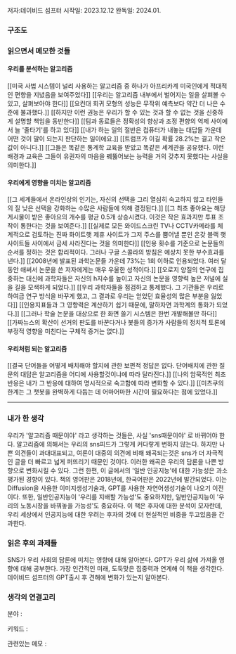 저자:데이비드 섬프터
시작일: 2023.12.12
완독일: 2024.01.

### 구조도


### 읽으면서 메모한 것들

#### 우리를 분석하는 알고리즘
[[미국 사법 시스템이 널리 사용하는 알고리즘 중 하나가 아프리카계 미국인에게 적대적인 편향을 지녔음을 보여주었다]]
[[우리는 알고리즘 내부에서 벌어지는 일을 살펴볼 수 있고, 살펴보아야 한다]]
[[요컨대 회귀 모형의 성능은 무작위 예측보다 약간 더 나은 수준에 불과했다.]]
[[하지만 이런 권능은 우리가 할 수 있는 것과 할 수 없는 것을 신중하게 설명할 책임을 동반한다]]
[[팀과 동료들은 정확성의 향상과 조정 편향의 억제 사이에서 늘 '줄타기'를 하고 있다]]
[[내가 하는 일의 절반은 컴퓨터가 내놓는 대답들 가운데 어떤 것이 말이 되는지 판단하는 일이에요.]]
[[트럼프가 이길 확률 28.2%는 결고 작은 값이 아니다.]]
[[그들은 똑같은 통계학 교육을 받았고 똑같은 세계관을 공유했다. 이런 배경과 교육은 그들이 유권자의 마음을 꿰뚫어보는 능력을 거의 갖추지 못했다는 사실을 의미한다.]]
#### 우리에게 영향을 미치는 알고리즘
[[그 세계들에서 온라인상의 인기는, 자신의 선택을 그리 열심히 숙고하지 않고 타인들의 질 낮은 선택을 강화하는 수많은 사람들에 의해 결정된다.]]
[[그 최초 좋아요는 해당게시물이 받은 좋아요의 개수를 평균 0.5개 상승시켰다. 이것은 작은 효과지만 투표 조작이 통한다는 것을 보여준다.]]
[[실제로 모든 와이드스크린 TV나 CCTV카메라를 체계적으로 검토하는 진짜 화이트햇 제휴 사이트가 그저 주스를 뿜어낼 뿐인 온갖 블랙 햇 사이트들 사이에서 금세 사라진다는 것을 의미한다]]
[[인용 횟수를 기준으로 논문들의 순서를 정하는 것은 합리적이다. 그러나 구글 스콜라의 방침은 예상치 못한 부수효과를 낸다.]]
[[2008년에 발표된 과학논문들 가운데 73%는 1회 이하로 인용되었다. 여러 달 동안 애써서 논문을 쓴 저자에게는 매우 우울한 성적이다.]]
[[오로지 양질의 연구에 집중하는 대신에 과학자들은 자신의 h지수를 높이고 자신의 논문을 영향력 높은 저널에 실을 길을 모색하게 되었다.]]
[[우리 과학자들을 점검하고 통제했다. 그 기관들은 우리로 하여금 연구 방식을 바꾸게 했고, 그 결과로 우리는 얻었던 효율성의 많은 부분을 잃었다]]
[[인용지표들과 그 영향력은 계산하기 쉽기 때문에, 말하자면 과학계의 통화가 되었다.]]
[[그러나 학술 논문을 대상으로 한 화면 쓸기 시스템은 한번 개발해볼만 하다]]
[[가짜뉴스의 확산이 선거의 판도를 바꾼다거나 봇들의 증가가 사람들의 정치적 토론에 부정적 영향을 미친다는 구체적 증거는 없다.]]
#### 우리처럼 되는 알고리즘
[[결국 단어들을 어떻게 배치해야 할지에 관한 보편적 정답은 없다. 단어배치에 관한 질문의 대답은 알고리즘을 어디에 사용할것이냐에 따라 달라진다.]]
[[나의 암묵적인 최초 반응은 내가 그 반응에 대하여 명시적으로 숙고함에 따라 변화할 수 있다.]]
[[미츠쿠의 한계는 그 챗봇을 완벽하게 다듬는 데 어마어마한 시간이 필요하다는 점에 있었다.]]



---
### 내가 한 생각
우리가 '알고리즘 때문이야' 라고 생각하는 것들은, 사실 'sns때문이야' 로 바뀌어야 한다. 알고리즘에 의해서는 우리의 sns피드가 그렇게 커다랗게 변하지 않는다. 하지만 나쁜 의견들이 과대대표되고, 여론이 대중의 의견에 비해 왜곡되는것은 sns가 더 자극적인 글을 더 빠르고 넓게 퍼뜨리기 때문인 것이다. 이러한 왜곡은 우리의 담론을 나쁜 방향으로 변화시킬 수 있다.
그런 한편, 이 글에서의 '일반 인공지능'에 대한 가능성은 과소평가된 경향이 있다. 책의 영어판은 2018년에, 한국어판은 2022년에 발간되었다. 이는 Diffusion을 사용한 이미지생성기술과, GPT를 사용한 자연어생성기술이 나오기 이전이다. 또한, 일반인공지능이 '우리를 지배할 가능성'도 중요하지만, 일반인공지능이 '우리의 노동시장을 바꿔놓을 가능성'도 중요하다. 이 책은 후자에 대한 분석이 모자란데, 우리 세상에서 인공지능에 대한 우려는 후자의 것에 더 현실적인 비중을 두고있음을 간과한다.  

### 읽은 후의 과제들
SNS가 우리 사회의 담론에 미치는 영향에 대해 알아본다.
GPT가 우리 삶에 가져올 영향에 대해 공부한다.
가장 인간적인 미래, 도둑맞은 집중력과 연계해 이 책을 생각한다.
데이비드 섬프터의 GPT출시 후 견해에 변화가 있는지 알아본다.

### 생각의 연결고리
분야 : 

키워드 : 

관련있는 메모 : 
